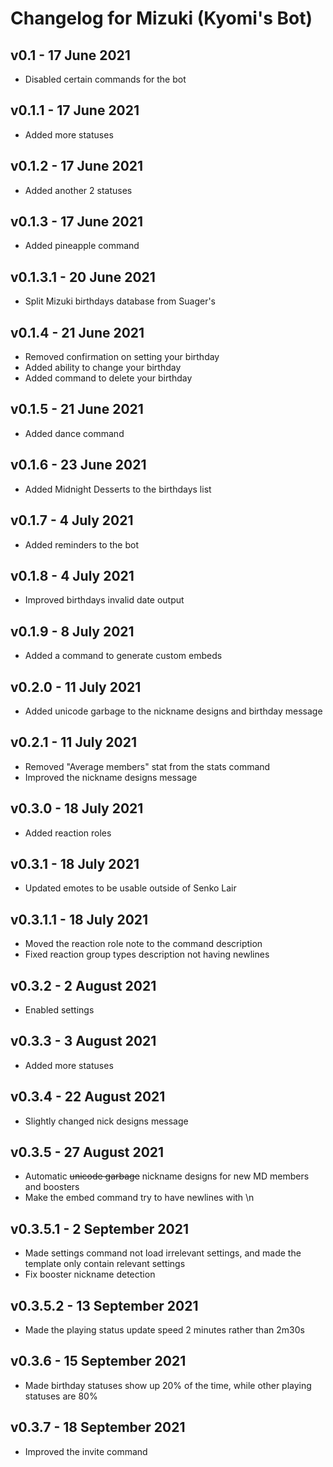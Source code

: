 # Changelog for Mizuki (Kyomi's Bot)

## v0.1 - 17 June 2021
- Disabled certain commands for the bot

## v0.1.1 - 17 June 2021
- Added more statuses

## v0.1.2 - 17 June 2021
- Added another 2 statuses

## v0.1.3 - 17 June 2021
- Added pineapple command

## v0.1.3.1 - 20 June 2021
- Split Mizuki birthdays database from Suager's

## v0.1.4 - 21 June 2021
- Removed confirmation on setting your birthday
- Added ability to change your birthday
- Added command to delete your birthday

## v0.1.5 - 21 June 2021
- Added dance command

## v0.1.6 - 23 June 2021
- Added Midnight Desserts to the birthdays list

## v0.1.7 - 4 July 2021
- Added reminders to the bot

## v0.1.8 - 4 July 2021
- Improved birthdays invalid date output

## v0.1.9 - 8 July 2021
- Added a command to generate custom embeds

## v0.2.0 - 11 July 2021
- Added unicode garbage to the nickname designs and birthday message

## v0.2.1 - 11 July 2021
- Removed "Average members" stat from the stats command
- Improved the nickname designs message

## v0.3.0 - 18 July 2021
- Added reaction roles

## v0.3.1 - 18 July 2021
- Updated emotes to be usable outside of Senko Lair

## v0.3.1.1 - 18 July 2021
- Moved the reaction role note to the command description
- Fixed reaction group types description not having newlines

## v0.3.2 - 2 August 2021
- Enabled settings

## v0.3.3 - 3 August 2021
- Added more statuses

## v0.3.4 - 22 August 2021
- Slightly changed nick designs message

## v0.3.5 - 27 August 2021
- Automatic ~~unicode garbage~~ nickname designs for new MD members and boosters
- Make the embed command try to have newlines with \n

## v0.3.5.1 - 2 September 2021
- Made settings command not load irrelevant settings, and made the template only contain relevant settings
- Fix booster nickname detection

## v0.3.5.2 - 13 September 2021
- Made the playing status update speed 2 minutes rather than 2m30s

## v0.3.6 - 15 September 2021
- Made birthday statuses show up 20% of the time, while other playing statuses are 80%

## v0.3.7 - 18 September 2021
- Improved the invite command